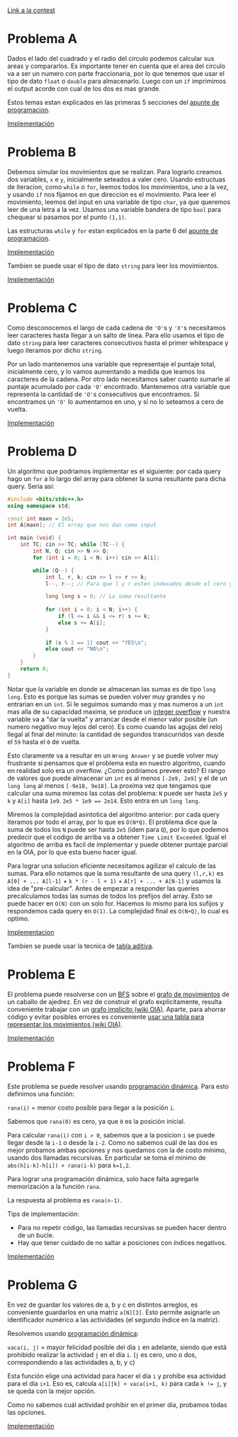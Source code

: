 [Link a la contest](https://vjudge.net/contest/564679)

# Problema A

Dados el lado del cuadrado y el radio del circulo podemos calcular sus areas y compararlos. Es importante tener en cuenta que el area del circulo va a ser un numero
con parte fraccionaria, por lo que tenemos que usar el tipo de dato `float` o `double` para almacenarlo. Luego con un `if` imprimimos el output acorde con cual de los
dos es mas grande.

Estos temas estan explicados en las primeras 5 secciones del [apunte de programacion](https://oia-politecnico.github.io/wiki/aprendiendo-a-programar).

[Implementación](https://vjudge.net/solution/43872184)

# Problema B

Debemos simular los movimientos que se realizan. Para lograrlo creamos dos variables, `x` e `y`, inicialmente seteados a valer cero. Usando estructuas de iteracion, como
`while` o `for`, leemos todos los movimientos, uno a la vez, y usando `if` nos fijamos en que direccion es el movimiento. Para leer el movimiento, leemos del input en
una variable de tipo `char`, ya que queremos leer de una letra a la vez. Usamos una variable bandera de tipo `bool` para chequear si pasamos por el punto `(1,1)`.

Las estructuras `while` y `for` estan explicados en la parte 6 del [apunte de programacion](https://oia-politecnico.github.io/wiki/aprendiendo-a-programar).

[Implementación](https://vjudge.net/solution/43872235)

Tambien se puede usar el tipo de dato `string` para leer los movimientos.

[Implementación](https://vjudge.net/solution/43872249)

# Problema C

Como desconocemos el largo de cada cadena de `'O'`s y `'X'`s necesitamos leer caracteres hasta llegar a un salto de linea. Para ello usamos el tipo de dato `string` para
leer caracteres consecutivos hasta el primer whitespace y luego iteramos por dicho `string`.

Por un lado mantenemos una variable que representaje el puntaje total, inicialmente cero, y lo vamos aumentando a medida que leamos los caracteres de la cadena. Por otro
lado necesitamos saber cuanto sumarle al puntaje acumulado por cada `'O'` encontrado. Mantenemos otra variable que representa la cantidad de `'O'`s consecutivos que
encontramos. Si encontramos un `'O'` lo aumentamos en uno, y si no lo seteamos a cero de vuelta.

[Implementación](https://vjudge.net/solution/43872303)

# Problema D
Un algoritmo que podriamos implementar es el siguiente: por cada query hago un `for` a lo largo del array para obtener la suma resultante para dicha query. Seria asi:
```c++
#include <bits/stdc++.h>
using namespace std;

const int maxn = 2e5;
int A[maxn]; // El array que nos dan como input

int main (void) {
    int TC; cin >> TC; while (TC--) {
        int N, Q; cin >> N >> Q;
        for (int i = 0; i < N; i++) cin >> A[i];

        while (Q--) {
            int l, r, k; cin >> l >> r >> k;
            l--, r--; // Para que l y r esten indexados desde el cero y no desde el uno

            long long s = 0; // La suma resultante
           
            for (int i = 0; i < N; i++) {
                if (l <= i && i <= r) s += k;
                else s += A[i];
            }
            
            if (s % 2 == 1) cout << "YES\n";
            else cout << "NO\n";
        }
    }
    return 0;
}
```
Notar que la variable en donde se almacenan las sumas es de tipo `long long`. Esto es porque las sumas se pueden volver muy grandes y no entrarian en un `int`. Si le
seguimos sumando mas y mas numeros a un `int` mas alla de su capacidad maxima, se produce un [integer overflow](https://en.wikipedia.org/wiki/Integer_overflow) y
nuestra variable va a "dar la vuelta" y arrancar desde el menor valor posible (un numero negativo muy lejos del cero). Es como cuando las agujas del reloj llegal al final
del minuto: la cantidad de segundos transcurridos van desde el `59` hasta el `0` de vuelta.

Esto claramente va a resultar en un `Wrong Answer` y se puede volver muy frustrante si pensamos que el problema esta en nuestro algoritmo, cuando en realidad solo era un
overflow. ¿Como podriamos preveer esto? El rango de valores que puede almacenar un `int` es al menos `[-2e9, 2e9]` y el de un `long long` al menos `[-9e18, 9e18]`.
La proxima vez que tengamos que calcular una suma miremos las cotas del problema: `N` puede ser hasta `2e5` y `k` y `A[i]` hasta `1e9`. `2e5 * 1e9 == 2e14`.
Esto entra en un `long long`.

Miremos la complejidad asintotica del algoritmo anterior: por cada query iteramos por todo el array, por lo que es `O(N*Q)`. El problema dice que la suma de todos los `N`
puede ser hasta `2e5` (idem para `Q`), por lo que podemos predecir que el codigo de arriba va a obtener `Time Limit Exceeded`. Igual el algoritmo de arriba es facil de
implementar y puede obtener puntaje parcial en la OIA, por lo que esta bueno hacer igual.

Para lograr una solucion eficiente necesitamos agilizar el calculo de las sumas. Para ello notamos que la suma resultante de una query `(l,r,k)` es `A[0] + ... A[l-1]` +
`k * (r - l + 1)` + `A[r] + ... + A[N-1]` y usamos la idea de "pre-calcular". Antes de empezar a responder las queries precalculamos todas las sumas de todos los
prefijos del array. Esto se puede hacer en `O(N)` con un solo for. Hacemos lo mismo para los sufijos y respondemos cada query en `O(1)`. La complejidad final es `O(N+Q)`,
lo cual es optimo.

[Implementacion](https://vjudge.net/solution/43872781)

Tambien se puede usar la tecnica de [tabla aditiva](https://oia-politecnico.github.io/wiki/tabla-aditiva).

# Problema E

El problema puede resolverse con un [BFS]( ../wiki/recorridos ) sobre el [grafo de
movimientos]( ../wiki/grafos ) de un caballo de ajedrez. En vez de construir el grafo
explicitamente, resulta conveniente trabajar con un
[grafo implicito (wiki OIA)]( https://wiki.oia.unsam.edu.ar/algoritmos-oia/grafos#grafo_implicito ).
Aparte, para ahorrar código y evitar posibles errores es conveniente [usar una
tabla para representar los movimientos (wiki OIA)]( https://wiki.oia.unsam.edu.ar/algoritmos-oia/grafos/bfs/distintas-movidas-en-tablero ).

[Implementación]( https://vjudge.net/solution/43872549 )

# Problema F

Este problema se puede resolver usando [programación dinámica]( ../wiki/dp ). Para esto
definimos una función:

`rana(i)` = menor costo posible para llegar a la posición `i`.

Sabemos que `rana(0)` es cero, ya que `0` es la posición inicial.

Para calcular `rana(i)` con `i > 0`, sabemos que a la posicion `i` se puede
llegar desde la `i-1` o desde la `i-2`. Como no sabemos cuál de las dos es
mejor probamos ambas opciones y nos quedamos con la de costo mínimo, usando dos
llamadas recursivas. En particular se toma el mínimo de
`abs(h[i-k]-h[i]) + rana(i-k)` para `k=1,2`.

Para lograr una programación dinámica, solo hace falta agregarle memorización a
la función `rana`.

La respuesta al problema es `rana(n-1)`.

Tips de implementación:

- Para no repetir código, las llamadas recursivas se pueden hacer dentro de un
  bucle.
- Hay que tener cuidado de no saltar a posiciones con índices negativos.

[Implementación]( https://vjudge.net/solution/43871959 )

# Problema G

En vez de guardar los valores de a, b y c en distintos arreglos, es conveniente
guardarlos en una matriz `a[N][3]`. Esto permite asignarle un identificador
numérico a las actividades (el segundo índice en la matriz).

Resolvemos usando [programación dinámica]( ../wiki/dp ):

`vaca(i, j)` = mayor felicidad posible del día `i` en adelante, siendo que está
prohibido realizar la actividad `j` en el día `i`. (`j` es cero, uno o dos,
correspondiendo a las actividades a, b, y c)

Esta función elige una actividad para hacer el día `i` y prohibe esa actividad
para el día `i+1`. Eso es, calcula `a[i][k] + vaca(i+1, k)` para cada `k != j`,
y se queda con la mejor opción.

Como no sabemos cuál actividad prohibir en el primer día, probamos todas las
opciones.

[Implementación]( https://vjudge.net/solution/43871999 )
